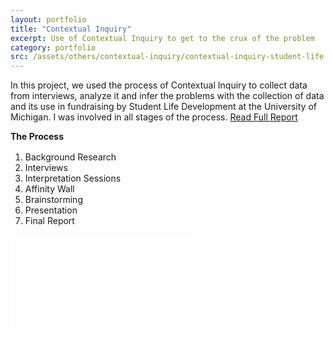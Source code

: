 ```yaml
---
layout: portfolio
title: "Contextual Inquiry"
excerpt: Use of Contextual Inquiry to get to the crux of the problem
category: portfolio
src: /assets/others/contextual-inquiry/contextual-inquiry-student-life.png
---
```


In this project, we used the process of Contextual Inquiry to collect data from interviews, analyze it and infer the problems with the collection of data and its use in fundraising by Student Life Development at the University of Michigan. I was involved in all stages of the process. <a href="/assets/others/contextual-inquery/Final Report - Student Life - by Design Forge.pdf" target="_blank">Read Full Report</a>

<div>
    <strong>The Process</strong>
    <ol class='numbered-line' style='margin-top: 1rem;'>
        <li>Background Research</li>
        <li>Interviews</li>
        <li>Interpretation Sessions</li>
        <li>Affinity Wall</li>
        <li>Brainstorming</li>
        <li>Presentation</li>
        <li>Final Report</li>
    </ol>
</div>
    

<!-- 4:3 aspect ratio -->
<div class="embed-responsive embed-responsive-4by3" style="padding-bottom: 73.8%;">
  <iframe class="embed-responsive-item" 
      src="//www.slideshare.net/slideshow/embed_code/key/mbTgLGkT1z3RDZ"
      frameborder="0" webkitallowfullscreen mozallowfullscreen allowfullscreen
      marginwidth="0" marginheight="0" scrolling="no"></iframe>
</div>



